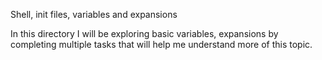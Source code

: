 Shell, init files, variables and expansions

In this directory I will be exploring basic variables, expansions by completing multiple tasks that will help me understand more of this topic.
